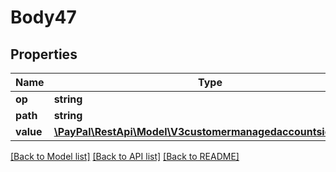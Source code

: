 # Body47

## Properties
Name | Type | Description | Notes
------------ | ------------- | ------------- | -------------
**op** | **string** |  | [optional] 
**path** | **string** |  | [optional] 
**value** | [**\PayPal\RestApi\Model\V3customermanagedaccountsidValue[]**](V3customermanagedaccountsidValue.md) |  | [optional] 

[[Back to Model list]](../README.md#documentation-for-models) [[Back to API list]](../README.md#documentation-for-api-endpoints) [[Back to README]](../README.md)


